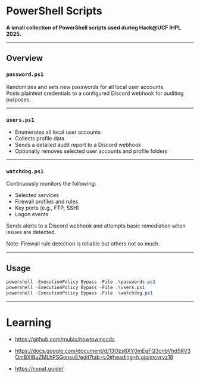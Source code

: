 # PowerShell Scripts

**A small collection of PowerShell scripts used during Hack@UCF IHPL 2025.**

---

## Overview

### `password.ps1`  
Randomizes and sets new passwords for all local user accounts.  
Posts plaintext credentials to a configured Discord webhook for auditing purposes.

---

### `users.ps1`  
- Enumerates all local user accounts  
- Collects profile data  
- Sends a detailed audit report to a Discord webhook  
- Optionally removes selected user accounts and profile folders

---

### `watchdog.ps1`  
Continuously monitors the following:  
- Selected services  
- Firewall profiles and rules  
- Key ports (e.g., FTP, SSH)  
- Logon events  

Sends alerts to a Discord webhook and attempts basic remediation when issues are detected.  

Note: Firewall rule detection is reliable but others not so much.

---

## Usage

```powershell
powershell -ExecutionPolicy Bypass -File .\passwords.ps1
powershell -ExecutionPolicy Bypass -File .\users.ps1
powershell -ExecutionPolicy Bypass -File .\watchdog.ps1
```
---
# Learning
- https://github.com/mubix/howtowinccdc

- https://docs.google.com/document/d/13Ozs8XY0mEgFQ3cnbVhd5RV3OmBXIBuZMLhPSGonsuE/edit?tab=t.0#heading=h.gjojmcvrvz18

- https://cypat.guide/
